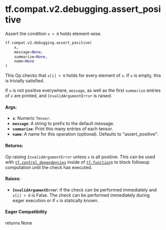 <div itemscope itemtype="http://developers.google.com/ReferenceObject">
<meta itemprop="name" content="tf.compat.v2.debugging.assert_positive" />
<meta itemprop="path" content="Stable" />
</div>

# tf.compat.v2.debugging.assert_positive

Assert the condition `x > 0` holds element-wise.

``` python
tf.compat.v2.debugging.assert_positive(
    x,
    message=None,
    summarize=None,
    name=None
)
```

<!-- Placeholder for "Used in" -->

This Op checks that `x[i] > 0` holds for every element of `x`. If `x` is
empty, this is trivially satisfied.

If `x` is not positive everywhere, `message`, as well as the first `summarize`
entries of `x` are printed, and `InvalidArgumentError` is raised.

#### Args:


* <b>`x`</b>:  Numeric `Tensor`.
* <b>`message`</b>: A string to prefix to the default message.
* <b>`summarize`</b>: Print this many entries of each tensor.
* <b>`name`</b>: A name for this operation (optional). Defaults to "assert_positive".


#### Returns:

Op raising `InvalidArgumentError` unless `x` is all positive. This can be
  used with <a href="../../../../tf/control_dependencies.md"><code>tf.control_dependencies</code></a> inside of <a href="../../../../tf/function.md"><code>tf.function</code></a>s to block
  followup computation until the check has executed.




#### Raises:


* <b>`InvalidArgumentError`</b>: if the check can be performed immediately and
  `x[i] > 0` is False. The check can be performed immediately during eager
  execution or if `x` is statically known.

#### Eager Compatibility
returns None

